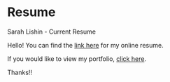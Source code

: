 # Resume
Sarah Lishin - Current Resume

Hello! You can find the [link here]([https://sarah-lishin.github.io/resume/](https://github.com/sarah-lishin/resume/blob/master/Sarah%20Lishin%20-%202023.pdf)) for my online resume.

If you would like to view my portfolio, [click here](https://sarah-lishin.github.io/sarah-lishin-portfolio/).

Thanks!!

